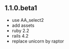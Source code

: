 1.1.0.beta1
-----------

- use AA_select2
- add assets
- ruby 2.2
- rails 4.2
- replace unicorn by raptor
